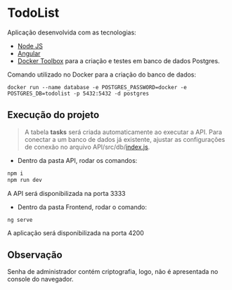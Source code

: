 # TodoList
Aplicação desenvolvida com as tecnologias: 
- [Node JS](https://nodejs.org/en/)
- [Angular](https://angular.io/)
- [Docker Toolbox](https://docs.docker.com/toolbox/toolbox_install_windows/) para a criação e testes em banco de dados Postgres.

Comando utilizado no Docker para a criação do banco de dados:
```
docker run --name database -e POSTGRES_PASSWORD=docker -e POSTGRES_DB=todolist -p 5432:5432 -d postgres
```

## Execução do projeto
> A tabela **tasks** será criada automaticamente ao executar a API.
Para conectar a um banco de dados já existente, ajustar as configurações de conexão no arquivo API/src/db/[index.js](https://github.com/nuryaf/TodoList/blob/master/API/src/db/index.js).

- Dentro da pasta API, rodar os comandos:
```sh 
npm i 
npm run dev
``` 
A API será disponibilizada na porta 3333
- Dentro da pasta Frontend, rodar o comando:
``` 
ng serve 
```
A aplicação será disponibilizada na porta 4200

## Observação
Senha de administrador contém criptografia, logo, não é apresentada no console do navegador.
